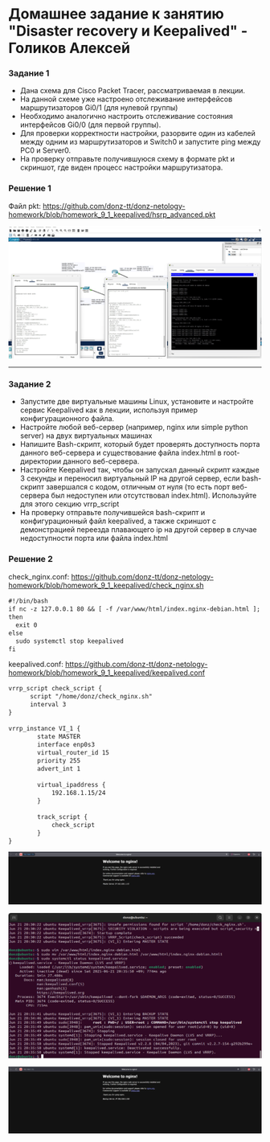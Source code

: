 # Домашнее задание к занятию "Disaster recovery и Keepalived" - Голиков Алексей

### Задание 1

- Дана схема для Cisco Packet Tracer, рассматриваемая в лекции.
- На данной схеме уже настроено отслеживание интерфейсов маршрутизаторов Gi0/1 (для нулевой группы)
- Необходимо аналогично настроить отслеживание состояния интерфейсов Gi0/0 (для первой группы).
- Для проверки корректности настройки, разорвите один из кабелей между одним из маршрутизаторов и Switch0 и запустите ping между PC0 и Server0.
- На проверку отправьте получившуюся схему в формате pkt и скриншот, где виден процесс настройки маршрутизатора.

### Решение 1

Файл pkt: https://github.com/donz-tt/donz-netology-homework/blob/homework_9_1_keepalived/hsrp_advanced.pkt

![Скриншот 1](https://github.com/donz-tt/donz-netology-homework/blob/homework_9_1_keepalived/img/HW-9.1-1.jpg)


---

### Задание 2

- Запустите две виртуальные машины Linux, установите и настройте сервис Keepalived как в лекции, используя пример конфигурационного файла.
- Настройте любой веб-сервер (например, nginx или simple python server) на двух виртуальных машинах
- Напишите Bash-скрипт, который будет проверять доступность порта данного веб-сервера и существование файла index.html в root-директории данного веб-сервера.
- Настройте Keepalived так, чтобы он запускал данный скрипт каждые 3 секунды и переносил виртуальный IP на другой сервер, если bash-скрипт завершался с кодом, отличным от нуля (то есть порт веб-сервера был недоступен или отсутствовал index.html). Используйте для этого секцию vrrp_script
- На проверку отправьте получившейся bash-скрипт и конфигурационный файл keepalived, а также скриншот с демонстрацией переезда плавающего ip на другой сервер в случае недоступности порта или файла index.html

### Решение 2

check_nginx.conf: https://github.com/donz-tt/donz-netology-homework/blob/homework_9_1_keepalived/check_nginx.sh

```
#!/bin/bash
if nc -z 127.0.0.1 80 && [ -f /var/www/html/index.nginx-debian.html ]; then
  exit 0
else
  sudo systemctl stop keepalived
fi
```

keepalived.conf: https://github.com/donz-tt/donz-netology-homework/blob/homework_9_1_keepalived/keepalived.conf
```
vrrp_script check_script {
      script "/home/donz/check_nginx.sh"
      interval 3
}

vrrp_instance VI_1 {
        state MASTER
        interface enp0s3
        virtual_router_id 15
        priority 255
        advert_int 1

        virtual_ipaddress {
            192.168.1.15/24
        }

        track_script {
            check_script
        }
}
```
![Скриншот 2](https://github.com/donz-tt/donz-netology-homework/blob/homework_9_1_keepalived/img/HW-9.1-2.1.jpg)

![Скриншот 3](https://github.com/donz-tt/donz-netology-homework/blob/homework_9_1_keepalived/img/HW-9.1-2.2.jpg)

![Скриншот 4](https://github.com/donz-tt/donz-netology-homework/blob/homework_9_1_keepalived/img/HW-9.1-2.3.jpg)